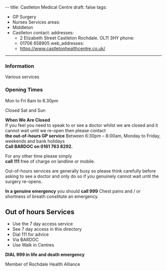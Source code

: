 --
title: Castleton Medical Centre
draft: false
tags:
- GP Surgery
- Nurses Services
areas:
- Middleton
- Castleton
contact:
  addresses:
  - 2 Elizabeth Street Castleton Rochdale. OL11 3HY
  phone:
  - 01706 658905
  web_addresses:
  - https://www.castletonhealthcentre.co.uk/
---

### Information
Various services

### Opening Times
Mon to Fri 8am to 6.30pm  

Closed Sat and Sun

**When We Are Closed**  
If you feel you need to speak to or see a doctor whilst we are closed and it cannot wait until we re-open then please contact  
**the out-of-hours GP service**
Between 6:30pm – 8:00am, Monday to Friday,  
weekends and bank holidays  
**Call BARDOC on 0161 763 8292.**  

For any other time please simply   
**call 111** 
free of charge on landline or mobile.

Out-of-hours services are generally busy so please think carefully before asking to see a doctor and only do so if you genuinely cannot wait until the surgery re-opens.

**In a genuine emergency** you should **call 999**   Chest pains and / or shortness of breath constitute an emergency.

## Out of hours Services
- Use the 7 day access service  
- See 7 day access in this directory  
- Dial 111 for advice  
- Via BARDOC  
- Use Walk in Centres  

**DIAL 999 in life and death emergency**

Member of Rochdale Health Alliance
